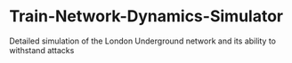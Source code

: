 Train-Network-Dynamics-Simulator
================================

Detailed simulation of the London Underground network and its ability to withstand attacks
